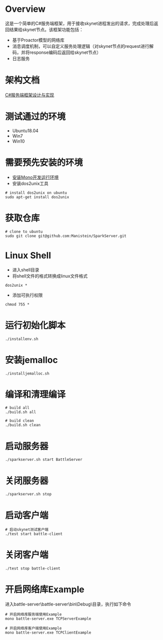 # Overview
这是一个简单的C#服务端框架，用于接收skynet进程发出的请求，完成处理后返回结果给skynet节点。该框架功能包括：

* 基于Proactor模型的网络库
* 消息调度机制，可以自定义服务处理逻辑（对skynet节点的request进行解码，并将response编码后返回给skynet节点）
* 日志服务

# 架构文档
[C#服务端框架设计与实现](https://manistein.github.io/blog/post/server/csharp/csharp%E6%9C%8D%E5%8A%A1%E7%AB%AF%E6%A1%86%E6%9E%B6%E8%AE%BE%E8%AE%A1%E4%B8%8E%E5%AE%9E%E7%8E%B0/)

# 测试通过的环境
* Ubuntu18.04
* Win7
* Win10

# 需要预先安装的环境
* [安装Mono开发运行环境](https://www.mono-project.com/download/stable/#download-lin)
* 安装dos2unix工具
```
# install dos2unix on ubuntu
sudo apt-get install dos2unix
```

# 获取仓库
```
# clone to ubuntu
sudo git clone git@github.com:Manistein/SparkServer.git
```

# Linux Shell
* 进入shell目录
* 将shell文件的格式转换成linux文件格式
```
dos2unix *
```
* 添加可执行权限
```
chmod 755 *
```

# 运行初始化脚本
```
./installenv.sh
```

# 安装jemalloc
```
./installjemalloc.sh
```

# 编译和清理编译
```
# build all
./build.sh all

# build clean
./build.sh clean
```

# 启动服务器
```
./sparkserver.sh start BattleServer
```

# 关闭服务器
```
./sparkserver.sh stop
```

# 启动客户端
```
# 启动skynet测试客户端
./test start battle-client
```

# 关闭客户端
```
./test stop battle-client
```

# 开启网络库Example
进入battle-server\battle-server\bin\Debug\目录，执行如下命令
```
# 开启网络库服务端使用Example
mono battle-server.exe TCPServerExample

# 开启网络库客户端使用Example
mono battle-server.exe TCPClientExample
```
